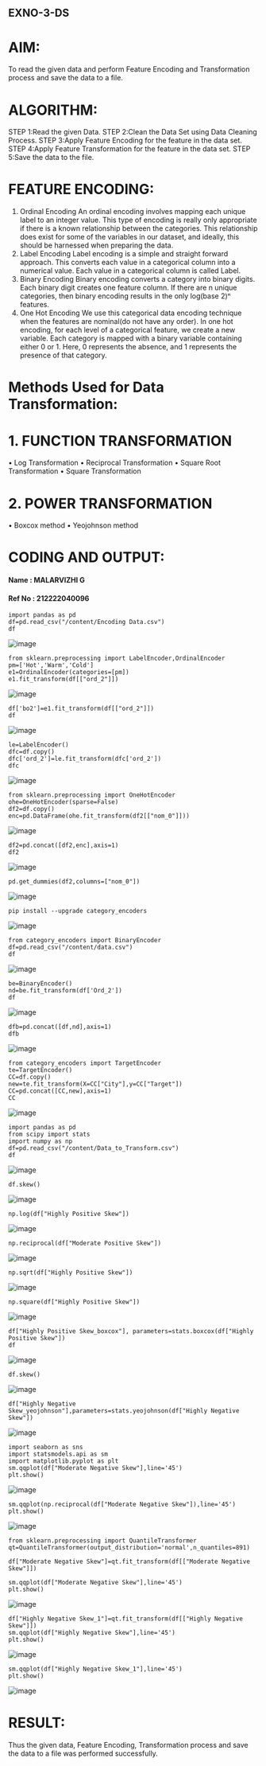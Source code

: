 ## EXNO-3-DS

# AIM:
To read the given data and perform Feature Encoding and Transformation process and save the data to a file.

# ALGORITHM:
STEP 1:Read the given Data.
STEP 2:Clean the Data Set using Data Cleaning Process.
STEP 3:Apply Feature Encoding for the feature in the data set.
STEP 4:Apply Feature Transformation for the feature in the data set.
STEP 5:Save the data to the file.

# FEATURE ENCODING:
1. Ordinal Encoding
An ordinal encoding involves mapping each unique label to an integer value. This type of encoding is really only appropriate if there is a known relationship between the categories. This relationship does exist for some of the variables in our dataset, and ideally, this should be harnessed when preparing the data.
2. Label Encoding
Label encoding is a simple and straight forward approach. This converts each value in a categorical column into a numerical value. Each value in a categorical column is called Label.
3. Binary Encoding
Binary encoding converts a category into binary digits. Each binary digit creates one feature column. If there are n unique categories, then binary encoding results in the only log(base 2)ⁿ features.
4. One Hot Encoding
We use this categorical data encoding technique when the features are nominal(do not have any order). In one hot encoding, for each level of a categorical feature, we create a new variable. Each category is mapped with a binary variable containing either 0 or 1. Here, 0 represents the absence, and 1 represents the presence of that category.

# Methods Used for Data Transformation:
  # 1. FUNCTION TRANSFORMATION
• Log Transformation
• Reciprocal Transformation
• Square Root Transformation
• Square Transformation
  # 2. POWER TRANSFORMATION
• Boxcox method
• Yeojohnson method

# CODING AND OUTPUT:
#### Name : MALARVIZHI G
#### Ref No : 212222040096
```
import pandas as pd
df=pd.read_csv("/content/Encoding Data.csv")
df
```
![image](https://github.com/22008650/EXNO-3-DS/assets/122548204/605e13a3-5e7d-48d1-b849-4fc92477bc5e)

```
from sklearn.preprocessing import LabelEncoder,OrdinalEncoder
pm=['Hot','Warm','Cold']
e1=OrdinalEncoder(categories=[pm])
e1.fit_transform(df[["ord_2"]])
```
![image](https://github.com/22008650/EXNO-3-DS/assets/122548204/b89b1882-1a2e-4f3d-800f-d29026e91603)


```
df['bo2']=e1.fit_transform(df[["ord_2"]])
df
```
![image](https://github.com/22008650/EXNO-3-DS/assets/122548204/bab8d528-dec6-4866-aac4-488ac89c96ba)

```
le=LabelEncoder()
dfc=df.copy()
dfc['ord_2']=le.fit_transform(dfc['ord_2'])
dfc
```
![image](https://github.com/22008650/EXNO-3-DS/assets/122548204/70cc74f8-4bf9-4a47-8104-663444df062d)

```
from sklearn.preprocessing import OneHotEncoder
ohe=OneHotEncoder(sparse=False)
df2=df.copy()
enc=pd.DataFrame(ohe.fit_transform(df2[["nom_0"]]))
```
![image](https://github.com/22008650/EXNO-3-DS/assets/122548204/f571ed58-56ad-4939-8a31-b8b00b89081f)


```
df2=pd.concat([df2,enc],axis=1)
df2
```
![image](https://github.com/22008650/EXNO-3-DS/assets/122548204/1d15705d-75a7-4de6-b8d1-3eb577b694b1)

```
pd.get_dummies(df2,columns=["nom_0"])
```
![image](https://github.com/22008650/EXNO-3-DS/assets/122548204/927828d3-f11f-44ea-87fc-a39fac4c2c09)


```
pip install --upgrade category_encoders
```
![image](https://github.com/22008650/EXNO-3-DS/assets/122548204/20ed386a-e4b1-4109-b042-00e62efc6286)

```
from category_encoders import BinaryEncoder
df=pd.read_csv("/content/data.csv")
df
```
![image](https://github.com/22008650/EXNO-3-DS/assets/122548204/65d66e02-a658-482e-b796-056f862d6ddf)

```
be=BinaryEncoder()
nd=be.fit_transform(df['Ord_2'])
df
```
![image](https://github.com/22008650/EXNO-3-DS/assets/122548204/62b3adca-dbe5-4f01-8969-3218e8b0a45f)


```
dfb=pd.concat([df,nd],axis=1)
dfb
```
![image](https://github.com/22008650/EXNO-3-DS/assets/122548204/ff028c2f-d75e-438d-bc7c-b349b6359d2d)

```
from category_encoders import TargetEncoder
te=TargetEncoder()
CC=df.copy()
new=te.fit_transform(X=CC["City"],y=CC["Target"])
CC=pd.concat([CC,new],axis=1)
CC
```
![image](https://github.com/22008650/EXNO-3-DS/assets/122548204/175ed370-1502-4ca4-b137-3f2215dfc2af)


```
import pandas as pd
from scipy import stats
import numpy as np
df=pd.read_csv("/content/Data_to_Transform.csv")
df
```
![image](https://github.com/22008650/EXNO-3-DS/assets/122548204/425d6386-3cea-481d-bd64-e52376368df8)

```
df.skew()
```
![image](https://github.com/22008650/EXNO-3-DS/assets/122548204/02b25bdf-9bb7-4785-be78-fafdc47af83c)

```
np.log(df["Highly Positive Skew"])
```
![image](https://github.com/22008650/EXNO-3-DS/assets/122548204/240e95ed-5a07-4d9d-a379-a68fb25bb43a)


```
np.reciprocal(df["Moderate Positive Skew"])
```
![image](https://github.com/22008650/EXNO-3-DS/assets/122548204/b9e141b3-c952-4075-baff-ae7694ed7e6c)


```
np.sqrt(df["Highly Positive Skew"])
```
![image](https://github.com/22008650/EXNO-3-DS/assets/122548204/753f1c4b-8914-473a-b9f8-2350f99516e1)


```
np.square(df["Highly Positive Skew"])
```
![image](https://github.com/22008650/EXNO-3-DS/assets/122548204/e2c672f8-32cc-4ed8-9937-f2f87b647ceb)


```
df["Highly Positive Skew_boxcox"], parameters=stats.boxcox(df["Highly Positive Skew"])
df
```
![image](https://github.com/22008650/EXNO-3-DS/assets/122548204/6e5c3d01-3fad-49ef-a59e-4b321810d95e)


```
df.skew()
```
![image](https://github.com/22008650/EXNO-3-DS/assets/122548204/f4e7305f-5e0e-4c78-9759-49b83495ad21)


```
df["Highly Negative Skew_yeojohnson"],parameters=stats.yeojohnson(df["Highly Negative Skew"])
```
![image](https://github.com/22008650/EXNO-3-DS/assets/122548204/7d43f3c8-3d8d-473b-ba49-798e774d515d)


```
import seaborn as sns
import statsmodels.api as sm
import matplotlib.pyplot as plt
sm.qqplot(df["Moderate Negative Skew"],line='45')
plt.show()
```
![image](https://github.com/22008650/EXNO-3-DS/assets/122548204/35eeaf6a-7eba-4755-b0f6-16dfb76658c2)

```
sm.qqplot(np.reciprocal(df["Moderate Negative Skew"]),line='45')
plt.show()
```
![image](https://github.com/22008650/EXNO-3-DS/assets/122548204/e73d6fea-aa9d-47a5-b35b-eeed6646a0b1)


```
from sklearn.preprocessing import QuantileTransformer
qt=QuantileTransformer(output_distribution='normal',n_quantiles=891)

df["Moderate Negative Skew"]=qt.fit_transform(df[["Moderate Negative Skew"]])

sm.qqplot(df["Moderate Negative Skew"],line='45')
plt.show()
```
![image](https://github.com/22008650/EXNO-3-DS/assets/122548204/29cb0f5c-affc-4023-a489-a58d64c5263e)


```
df["Highly Negative Skew_1"]=qt.fit_transform(df[["Highly Negative Skew"]])
sm.qqplot(df["Highly Negative Skew"],line='45')
plt.show()
```
![image](https://github.com/22008650/EXNO-3-DS/assets/122548204/e6ab84ac-52b2-4fcc-bf1e-9f8b658fc1af)


```
sm.qqplot(df["Highly Negative Skew_1"],line='45')
plt.show()
```
![image](https://github.com/22008650/EXNO-3-DS/assets/122548204/63c455e4-b80f-4481-818e-bd190c9b78ad)



       
# RESULT:
Thus the given data, Feature Encoding, Transformation process and save the data to a file was performed successfully.
       
